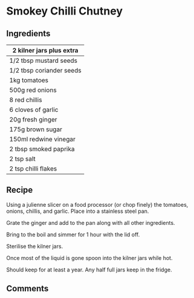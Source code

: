 # Smokey Chilli Chutney

## Ingredients
| 2 kilner jars plus extra | 
| --- | 
| 1/2 tbsp mustard seeds |
| 1/2 tbsp coriander seeds|
| 1kg tomatoes |
| 500g red onions |
| 8 red chillis |
| 6 cloves of garlic |
| 20g fresh ginger |
| 175g brown sugar |
| 150ml redwine vinegar |
| 2 tbsp smoked paprika |
| 2 tsp salt |
| 2 tsp chilli flakes | 

## Recipe
Using a julienne slicer on a food processor (or chop finely) the tomatoes, onions, chillis, and garlic. Place into a stainless steel pan. 

Grate the ginger and add to the pan along with all other ingredients. 

Bring to the boil and simmer for 1 hour with the lid off. 

Sterilise the kilner jars. 

Once most of the liquid is gone spoon into the kilner jars while hot. 

Should keep for at least a year. Any half full jars keep in the fridge. 

## Comments


